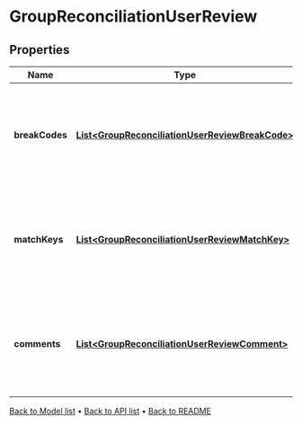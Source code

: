 

# GroupReconciliationUserReview


## Properties

| Name | Type | Description | Notes |
|------------ | ------------- | ------------- | -------------|
|**breakCodes** | [**List&lt;GroupReconciliationUserReviewBreakCode&gt;**](GroupReconciliationUserReviewBreakCode.md) | A list of break codes shared between the reconciliation runs of the same run instance and result hash. |  [optional] |
|**matchKeys** | [**List&lt;GroupReconciliationUserReviewMatchKey&gt;**](GroupReconciliationUserReviewMatchKey.md) | A list of match keys shared between the reconciliation runs of the same run instance and result hash. |  [optional] |
|**comments** | [**List&lt;GroupReconciliationUserReviewComment&gt;**](GroupReconciliationUserReviewComment.md) | A list of comments shared between the reconciliation runs of the same run instance and result hash. |  [optional] |



[Back to Model list](../README.md#documentation-for-models) &#8226; [Back to API list](../README.md#documentation-for-api-endpoints) &#8226; [Back to README](../README.md)



